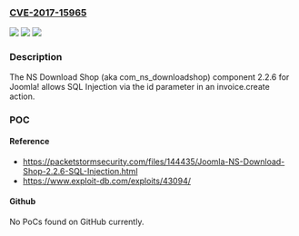 ### [CVE-2017-15965](https://cve.mitre.org/cgi-bin/cvename.cgi?name=CVE-2017-15965)
![](https://img.shields.io/static/v1?label=Product&message=n%2Fa&color=blue)
![](https://img.shields.io/static/v1?label=Version&message=n%2Fa&color=blue)
![](https://img.shields.io/static/v1?label=Vulnerability&message=n%2Fa&color=brighgreen)

### Description

The NS Download Shop (aka com_ns_downloadshop) component 2.2.6 for Joomla! allows SQL Injection via the id parameter in an invoice.create action.

### POC

#### Reference
- https://packetstormsecurity.com/files/144435/Joomla-NS-Download-Shop-2.2.6-SQL-Injection.html
- https://www.exploit-db.com/exploits/43094/

#### Github
No PoCs found on GitHub currently.

